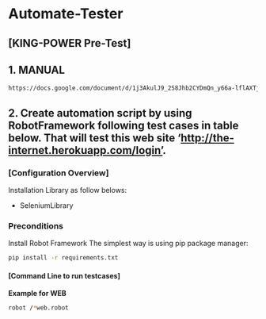 # Automate-Tester
## [KING-POWER Pre-Test]
## 1. MANUAL
```sh
https://docs.google.com/document/d/1j3AkulJ9_2S8Jhb2CYDmQn_y66a-lflAXTjYOtZ79tg/edit?usp=sharing
 ```
## 2. Create automation script by using RobotFramework following test cases in table below. That will test this web site ‘http://the-internet.herokuapp.com/login’. 
### [Configuration Overview]
Installation Library as follow belows:
- SeleniumLibrary
&nbsp;
###  Preconditions
Install Robot Framework
The simplest way is using pip package manager:
```sh
pip install -r requirements.txt
 ```
####  [Command Line to run testcases]
**Example for WEB**
```sh
robot /*web.robot
 ```